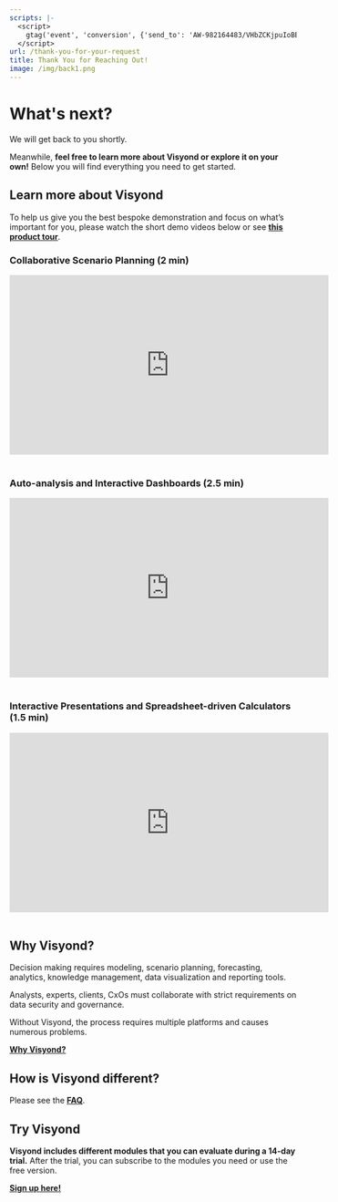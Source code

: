 ```yaml
---
scripts: |-
  <script>
    gtag('event', 'conversion', {'send_to': 'AW-982164483/VHbZCKjpuIoBEIPIqtQD'});
  </script>
url: /thank-you-for-your-request
title: Thank You for Reaching Out!
image: /img/back1.png
---
```

# What's next?

We will get back to you shortly.

Meanwhile, **feel free to learn more about Visyond or explore it on your own!** Below you will find everything you need to get started.

## Learn more about Visyond

To help us give you the best bespoke demonstration and focus on what’s important for you, please watch the short demo videos below or see [**this product tour**](https://help.visyond.com/articles/new-to-visyond-a-visual-overview/).

### Collaborative Scenario Planning (2 min)

<iframe width="560" height="315" src="https://www.youtube.com/embed/uufPL_qXvaI" frameborder="0" allow="accelerometer; autoplay; encrypted-media; gyroscope; picture-in-picture" allowfullscreen></iframe>
<br><br>

### Auto-analysis and Interactive Dashboards (2.5 min)

<iframe width="560" height="315" src="https://www.youtube.com/embed/4uZ7bKc91WE" frameborder="0" allow="accelerometer; autoplay; encrypted-media; gyroscope; picture-in-picture" allowfullscreen></iframe>
<br><br>

### Interactive Presentations and Spreadsheet-driven Calculators (1.5 min)

<iframe width="560" height="315" src="https://www.youtube.com/embed/xCJT4vkskq8" frameborder="0" allow="accelerometer; autoplay; encrypted-media; gyroscope; picture-in-picture" allowfullscreen></iframe>
<br><br>

## Why Visyond?

Decision making requires modeling, scenario planning, forecasting, analytics, knowledge management, data visualization and reporting tools.

Analysts, experts, clients, CxOs must collaborate with strict requirements on data security and governance.

Without Visyond, the process requires multiple platforms and causes numerous problems.

[**Why Visyond?**](https://visyond.com/why-visyond/)

## How is Visyond different?

Please see the [**FAQ**](https://visyond.com/faq/).

## Try Visyond

**Visyond includes different modules that you can evaluate during a 14-day trial.** After the trial, you can subscribe to the modules you need or use the free version.

[**Sign up here!**](https://visyond.com/accounts/signup/)
